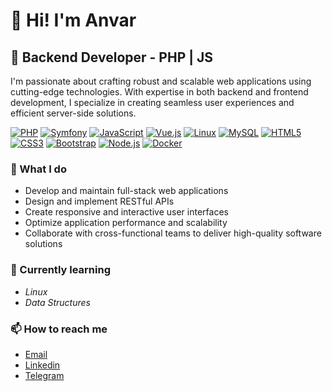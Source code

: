 # 👋 Hi! I'm Anvar

<!--
[![GitHub WidgetBox](https://github-widgetbox.vercel.app/api/profile?username=ozbekdev&data=followers,repositories,stars,commits&theme=dark)](https://github.com/bilgakhan)
-->

## 🚀 Backend Developer - PHP | JS

I'm passionate about crafting robust and scalable web applications using cutting-edge technologies. With expertise in both backend and frontend development, I specialize in creating seamless user experiences and efficient server-side solutions.

[![PHP](https://img.shields.io/badge/PHP-777BB4?style=for-the-badge&logo=php&logoColor=white)]() [![Symfony](https://img.shields.io/badge/Symfony-000000?style=for-the-badge&logo=symfony&logoColor=white)]() [![JavaScript](https://img.shields.io/badge/JavaScript-F7DF1E?style=for-the-badge&logo=javascript&logoColor=black)]() [![Vue.js](https://img.shields.io/badge/Vue.js-4FC08D?style=for-the-badge&logo=vue.js&logoColor=white)]() [![Linux](https://img.shields.io/badge/Linux-FCC624?style=for-the-badge&logo=linux&logoColor=black)]() [![MySQL](https://img.shields.io/badge/MySQL-4479A1?style=for-the-badge&logo=mysql&logoColor=white)]() [![HTML5](https://img.shields.io/badge/HTML5-E34F26?style=for-the-badge&logo=html5&logoColor=white)]() [![CSS3](https://img.shields.io/badge/CSS3-1572B6?style=for-the-badge&logo=css3&logoColor=white)]() [![Bootstrap](https://img.shields.io/badge/Bootstrap-7952B3?style=for-the-badge&logo=bootstrap&logoColor=white)]() [![Node.js](https://img.shields.io/badge/Node.js-339933?style=for-the-badge&logo=node.js&logoColor=white)]() [![Docker](https://img.shields.io/badge/Docker-2496ED?style=for-the-badge&logo=docker&logoColor=white)]()

### 🔧 What I do

- Develop and maintain full-stack web applications
- Design and implement RESTful APIs
- Create responsive and interactive user interfaces
- Optimize application performance and scalability
- Collaborate with cross-functional teams to deliver high-quality software solutions

### 🌱 Currently learning

- _Linux_
- _Data Structures_

### 📫 How to reach me

- [Email](mailto:ozbekdev@gmail.com)
- [Linkedin](https://linkedin.com/in/bilgakhan)
- [Telegram](https://t.me/anvarswe)

